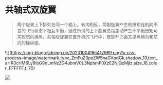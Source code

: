 # 共轴式双旋翼
> 两个旋翼上下排列在同一个轴上，转向相反，两副旋翼产生的扭矩在航向不变的飞行状态下相互平衡，通过所谓的上下旋翼总距差动产生不平衡扭矩可实现航向操纵，共轴双旋翼在直升机的飞行中，既是升力面又是纵横向和航向的操纵面。

![](https://img-blog.csdnimg.cn/20201004165412989.png?x-oss-
process=image/watermark,type_ZmFuZ3poZW5naGVpdGk,shadow_10,text_aHR0cHM6Ly9ibG9nLmNzZG4ubmV0L3NpbmF0XzE2NjQzMjIz,size_16,color_FFFFFF,t_70)

![](https://img-blog.csdnimg.cn/20201004165426306.png?x-oss-process=image/watermark,type_ZmFuZ3poZW5naGVpdGk,shadow_10,text_aHR0cHM6Ly9ibG9nLmNzZG4ubmV0L3NpbmF0XzE2NjQzMjIz,size_16,color_FFFFFF,t_70)
